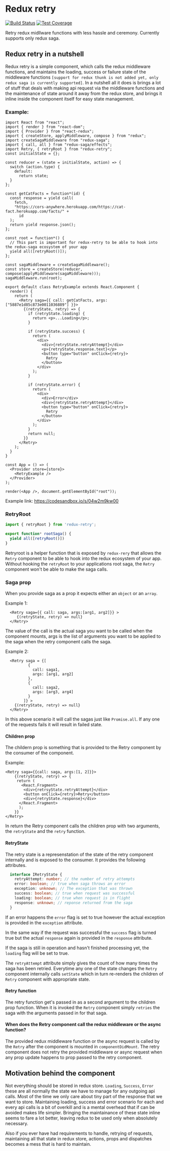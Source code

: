 Redux retry
=========================
[![Build Status](https://travis-ci.com/nimeshgurung/redux-retry.svg?branch=master)](https://travis-ci.com/nimeshgurung/redux-retry)
[![Test Coverage](https://api.codeclimate.com/v1/badges/06a207879a7f0c4a2305/test_coverage)](https://codeclimate.com/github/nimeshgurung/redux-retry/test_coverage)

Retry redux midllware functions with less hassle and ceremony. Currently supports only redux saga.
 
## Redux retry in a nutshell
Redux retry is a simple component, which calls the redux middleware functions, and maintains the loading, success or failure state of the middleware functions `[support for redux thunk is not added yet, only redux saga is currently supported]`. In a nutshell all it does is brings a lot of stuff that deals with making api request via the middleware functions and the maintenance of state around it away from the redux store, and brings it inline inside the component itself for easy state management.

### Example:

```tsx
import React from "react";
import { render } from "react-dom";
import { Provider } from "react-redux";
import { createStore, applyMiddleware, compose } from "redux";
import createSagaMiddleware from "redux-saga";
import { call, all } from "redux-saga/effects";
import Retry, { retryRoot } from "redux-retry";
const initialState = {};

const reducer = (state = initialState, action) => {
  switch (action.type) {
    default:
      return state;
  }
};

const getCatFacts = function*(id) {
  const response = yield call(
    fetch,
    "https://cors-anywhere.herokuapp.com/https://cat-fact.herokuapp.com/facts/" +
      id
  );
  return yield response.json();
};

const root = function*() {
  // This part is important for redux-retry to be able to hook into the redux-saga ecosystem of your app
  yield all([retryRoot()]);
};

const sagaMiddleware = createSagaMiddleware();
const store = createStore(reducer, compose(applyMiddleware(sagaMiddleware)));
sagaMiddleware.run(root);

export default class RetryExample extends React.Component {
  render() {
    return (
      <Retry saga={{ call: getCatFacts, args: ["5887e1d85c873e0011036889"] }}>
        {(retryState, retry) => {
          if (retryState.loading) {
            return <p>...Loading</p>;
          }

          if (retryState.success) {
            return (
              <div>
                <div>{retryState.retryAttempt}</div>
                <p>{retryState.response.text}</p>
                <button type="button" onClick={retry}>
                  Retry
                </button>
              </div>
            );
          }

          if (retryState.error) {
            return (
              <div>
                <div>Error</div>
                <div>{retryState.retryAttempt}</div>
                <button type="button" onClick={retry}>
                  Retry
                </button>
              </div>
            );
          }
          return null;
        }}
      </Retry>
    );
  }
}

const App = () => (
  <Provider store={store}>
    <RetryExample />
  </Provider>
);

render(<App />, document.getElementById("root"));
```

Example link: https://codesandbox.io/s/04w2m9kw00

### RetryRoot

```typescript
import { retryRoot } from 'redux-retry';

export function* rootSaga() {
  yield all([retryRoot()])
}
```

Retryroot is a helper function that is exposed by `redux-rery` that allows the `Retry` component to be able to hook into the redux ecosystem of your app. Without hooking the `retryRoot` to your applications root saga, the `Retry` component won't be able to make the saga calls.


### Saga prop

When you provide saga as a prop it expects either an `object` or an `array`.

Example 1:

```tsx
  <Retry saga={{ call: saga, args:[arg1, arg2]}} >
     {(retryState, retry) => null}
  </Retry>
```


The value of the call is the actual saga you want to be called when the component mounts, args is the list of arguments you want to be applied to the saga when the retry component calls the saga.


Example 2: 

```tsx
  <Retry saga = {[
          {
            call: saga1,
            args: [arg1, arg2]
          },
          {
            call: saga2,
            args: [arg3, arg4]
          }
        ]} >
    {(retryState, retry) => null}
  </Retry>
```

In this above scenario it will call the sagas just like `Promise.all`. If any one of the requests fails it will result in failed state.

#### Children prop

The childern prop is something that is provided to the Retry component by the consumer of the component.

Example:
```tsx
<Retry saga={{call: saga, args:[1, 2]}}>
    {(retryState, retry) => {
     return (
       <React.Fragment>
        <div>{retrsyState.retryAttempt}</div>
        <button onClick={retry}>Retry</button>
        <div>{retryState.response}</div>
      </React.Fragment>
      );
    }}
</Retry>
```

In return the Retry component calls the children prop with two arguments, the `retryState` and the `retry` function.

#### RetryState

The retry state is a represenstation of the state of the retry component internally and is exposed to the consumer. It provides the following attributes. 

```typescript
  interface IRetryState {
    retryAttempt: number; // the number of retry attempts
    error: boolean; // true when saga throws an error
    exception: unknown; // The exception that was thrown
    success: boolean; // true when request was successful
    loading: boolean; // true when request is in flight
    response: unknown; // reponse returned from the saga
  }
```

If an error happens the `error` flag is set to true however the actual exception is provided in the `exception` attribute.

In the same way if the request was successful the `success` flag is turned true but the actual `response` again is provided in the `response` attribute.

If the saga is still in operation and hasn't finished processing yet, the `loading` flag will be set to true.

The `retryAttempt` attribute simply gives the count of how many times the saga has been retried. Everytime any one of the state changes the `Retry` component internally calls `setState` which in turn re-renders the children of `Retry` component with appropriate state.


#### Retry function

The retry function get's passed in as a second argument to the children prop function. When it is invoked the `Retry` component simply `retries` the saga with the arguments passed in for that saga.


#### When does the Retry component call the redux middleware or the async function?

The provided redux middleware function or the async request is called by the `Retry` after the component is mounted in `componentDidMount`. The retry component does not retry the provided middleware or async request when any prop update happens to prop passed to the retry component. 


## Motivation behind the component
Not everything should be stored in redux store. `Loading`, `Success`, `Error` these are all normally the state we have to manage for any outgoing api calls. Most of the time we only care about tiny part of the response that we want to store. Maintaining loading, success and error scenario for each and every api calls is a bit of overkill and is a mental overhead that if can be avoided makes life simpler. Bringing the maintainance of these state inline seems to fare a lot better, leaving redux to be used only when absolutely necessary.

Also if you ever have had requirements to handle, retrying of requests, maintaining all that state in redux store, actions, props and dispatches becomes a mess that is hard to maintain.

